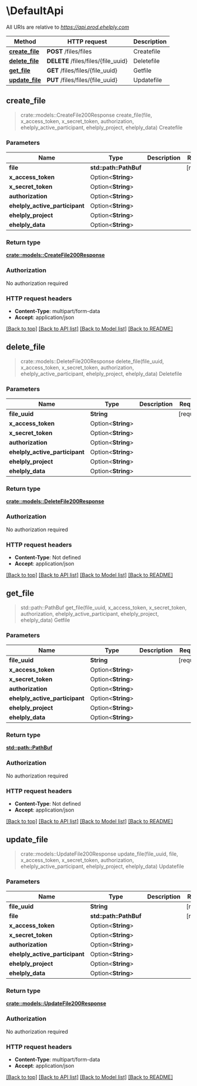 # \DefaultApi

All URIs are relative to *https://api.prod.ehelply.com*

Method | HTTP request | Description
------------- | ------------- | -------------
[**create_file**](DefaultApi.md#create_file) | **POST** /files/files | Createfile
[**delete_file**](DefaultApi.md#delete_file) | **DELETE** /files/files/{file_uuid} | Deletefile
[**get_file**](DefaultApi.md#get_file) | **GET** /files/files/{file_uuid} | Getfile
[**update_file**](DefaultApi.md#update_file) | **PUT** /files/files/{file_uuid} | Updatefile



## create_file

> crate::models::CreateFile200Response create_file(file, x_access_token, x_secret_token, authorization, ehelply_active_participant, ehelply_project, ehelply_data)
Createfile

### Parameters


Name | Type | Description  | Required | Notes
------------- | ------------- | ------------- | ------------- | -------------
**file** | **std::path::PathBuf** |  | [required] |
**x_access_token** | Option<**String**> |  |  |
**x_secret_token** | Option<**String**> |  |  |
**authorization** | Option<**String**> |  |  |
**ehelply_active_participant** | Option<**String**> |  |  |
**ehelply_project** | Option<**String**> |  |  |
**ehelply_data** | Option<**String**> |  |  |

### Return type

[**crate::models::CreateFile200Response**](createFile_200_response.md)

### Authorization

No authorization required

### HTTP request headers

- **Content-Type**: multipart/form-data
- **Accept**: application/json

[[Back to top]](#) [[Back to API list]](../README.md#documentation-for-api-endpoints) [[Back to Model list]](../README.md#documentation-for-models) [[Back to README]](../README.md)


## delete_file

> crate::models::DeleteFile200Response delete_file(file_uuid, x_access_token, x_secret_token, authorization, ehelply_active_participant, ehelply_project, ehelply_data)
Deletefile

### Parameters


Name | Type | Description  | Required | Notes
------------- | ------------- | ------------- | ------------- | -------------
**file_uuid** | **String** |  | [required] |
**x_access_token** | Option<**String**> |  |  |
**x_secret_token** | Option<**String**> |  |  |
**authorization** | Option<**String**> |  |  |
**ehelply_active_participant** | Option<**String**> |  |  |
**ehelply_project** | Option<**String**> |  |  |
**ehelply_data** | Option<**String**> |  |  |

### Return type

[**crate::models::DeleteFile200Response**](deleteFile_200_response.md)

### Authorization

No authorization required

### HTTP request headers

- **Content-Type**: Not defined
- **Accept**: application/json

[[Back to top]](#) [[Back to API list]](../README.md#documentation-for-api-endpoints) [[Back to Model list]](../README.md#documentation-for-models) [[Back to README]](../README.md)


## get_file

> std::path::PathBuf get_file(file_uuid, x_access_token, x_secret_token, authorization, ehelply_active_participant, ehelply_project, ehelply_data)
Getfile

### Parameters


Name | Type | Description  | Required | Notes
------------- | ------------- | ------------- | ------------- | -------------
**file_uuid** | **String** |  | [required] |
**x_access_token** | Option<**String**> |  |  |
**x_secret_token** | Option<**String**> |  |  |
**authorization** | Option<**String**> |  |  |
**ehelply_active_participant** | Option<**String**> |  |  |
**ehelply_project** | Option<**String**> |  |  |
**ehelply_data** | Option<**String**> |  |  |

### Return type

[**std::path::PathBuf**](std::path::PathBuf.md)

### Authorization

No authorization required

### HTTP request headers

- **Content-Type**: Not defined
- **Accept**: application/json

[[Back to top]](#) [[Back to API list]](../README.md#documentation-for-api-endpoints) [[Back to Model list]](../README.md#documentation-for-models) [[Back to README]](../README.md)


## update_file

> crate::models::UpdateFile200Response update_file(file_uuid, file, x_access_token, x_secret_token, authorization, ehelply_active_participant, ehelply_project, ehelply_data)
Updatefile

### Parameters


Name | Type | Description  | Required | Notes
------------- | ------------- | ------------- | ------------- | -------------
**file_uuid** | **String** |  | [required] |
**file** | **std::path::PathBuf** |  | [required] |
**x_access_token** | Option<**String**> |  |  |
**x_secret_token** | Option<**String**> |  |  |
**authorization** | Option<**String**> |  |  |
**ehelply_active_participant** | Option<**String**> |  |  |
**ehelply_project** | Option<**String**> |  |  |
**ehelply_data** | Option<**String**> |  |  |

### Return type

[**crate::models::UpdateFile200Response**](updateFile_200_response.md)

### Authorization

No authorization required

### HTTP request headers

- **Content-Type**: multipart/form-data
- **Accept**: application/json

[[Back to top]](#) [[Back to API list]](../README.md#documentation-for-api-endpoints) [[Back to Model list]](../README.md#documentation-for-models) [[Back to README]](../README.md)

